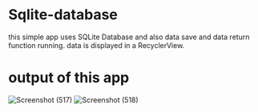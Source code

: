 # Sqlite-database
this simple app uses SQLite Database and also data save and data return function running. data is displayed in a RecyclerView.

# output of this app

![Screenshot (517)](https://user-images.githubusercontent.com/44635651/172072108-90770aeb-c01d-488d-b2f8-fb7a77f7aa29.png)
![Screenshot (518)](https://user-images.githubusercontent.com/44635651/172072106-c50fb8f7-0a19-4d13-8887-e3a25997f830.png)

